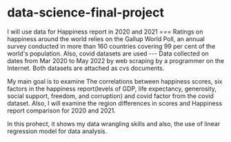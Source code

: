 # data-science-final-project
I will use data for Happiness report in 2020 and 2021 === Ratings on happiness around the world relies on the Gallup World Poll, an annual survey conducted in more than 160 countries covering 99 per cent of the world's population. Also, covid datasets are used --- Data collected on dates from Mar 2020 to May 2022 by web scraping by a programmer on the Internet. Both datasets are attached as cvs documents. 

My main goal is to examine The correlations between happiness scores, six factors in the happiness report(levels of GDP, life expectancy, generosity, social support, freedom, and corruption) and covid factor from the covid dataset. Also, I will examine the region differences in scores and Happiness report comparison for 2020 and 2021.

In this prohect, it shows my data wrangling skills and also, the use of linear regression model for data analysis.


